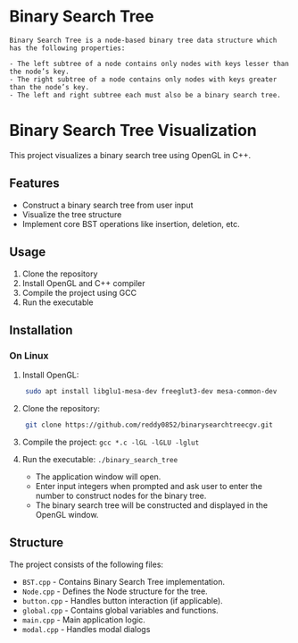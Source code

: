 # Binary Search Tree

```
Binary Search Tree is a node-based binary tree data structure which has the following properties:

- The left subtree of a node contains only nodes with keys lesser than the node’s key.
- The right subtree of a node contains only nodes with keys greater than the node’s key.
- The left and right subtree each must also be a binary search tree.
```

# Binary Search Tree Visualization

This project visualizes a binary search tree using OpenGL in C++.

## Features

* Construct a binary search tree from user input
* Visualize the tree structure
* Implement core BST operations like insertion, deletion, etc.

## Usage

1. Clone the repository
2. Install OpenGL and C++ compiler
3. Compile the project using GCC
4. Run the executable

## Installation

### On Linux

1. Install OpenGL:
```bash
    sudo apt install libglu1-mesa-dev freeglut3-dev mesa-common-dev
```

2. Clone the repository: 
```bash
    git clone https://github.com/reddy0852/binarysearchtreecgv.git
```
3. Compile the project: `gcc *.c -lGL -lGLU -lglut`

4. Run the executable: `./binary_search_tree`

    - The application window will open.
    - Enter input integers when prompted and ask user to enter the number to construct nodes for the binary tree. 
    - The binary search tree will be constructed and displayed in the OpenGL window.



## Structure
The project consists of the following files:
- `BST.cpp` - Contains Binary Search Tree implementation.
- `Node.cpp` - Defines the Node structure for the tree.
- `button.cpp` - Handles button interaction (if applicable).
- `global.cpp` - Contains global variables and functions.
- `main.cpp` - Main application logic.
- `modal.cpp` - Handles modal dialogs 

